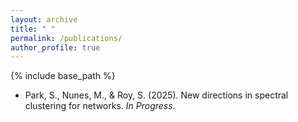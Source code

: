 ```yaml
---
layout: archive
title: " "
permalink: /publications/
author_profile: true
---
```



{% include base_path %}

* Park, S., Nunes, M., & Roy, S. (2025). New directions in spectral clustering for networks. *In Progress*.



